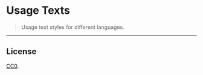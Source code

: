 Usage Texts
===

> Usage text styles for different languages.


---

## License

[CC0][cc0].


[cc0]: http://creativecommons.org/publicdomain/zero/1.0/
